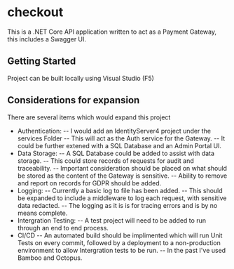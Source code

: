 # checkout
This is a .NET Core API application written to act as a Payment Gateway, this includes a Swagger UI.

## Getting Started
Project can be built locally using Visual Studio (F5)

## Considerations for expansion
There are several items which would expand this project

- Authentication:
-- I would add an IdentityServer4 project under the services Folder
-- This will act as the Auth service for the Gateway.
-- It could be further extened with a SQL Database and an Admin Portal UI.
- Data Storage:
-- A SQL Database could be added to assist with data storage.
-- This could store records of requests for audit and traceability.
-- Important consideration should be placed on what should be stored as the content of the Gateway is sensitive. 
-- Ability to remove and report on records for GDPR should be added.
- Logging:
-- Currently a basic log to file has been added.
-- This should be expanded to include a middleware to log each request, with sensitive data redacted.
-- The logging as it is is for tracing errors and is by no means complete.
- Intergration Testing:
-- A test project will need to be added to run through an end to end process.
- CI/CD
-- An automated build should be implimented which will run Unit Tests on every commit, followed by a deployment to a non-production environment to allow Intergration tests to be run.
-- In the past I've used Bamboo and Octopus.



